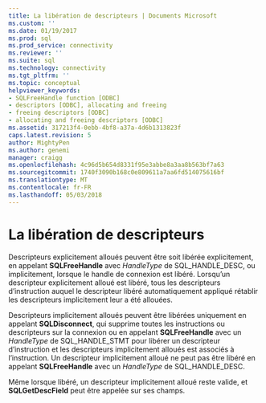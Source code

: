 ```yaml
---
title: La libération de descripteurs | Documents Microsoft
ms.custom: ''
ms.date: 01/19/2017
ms.prod: sql
ms.prod_service: connectivity
ms.reviewer: ''
ms.suite: sql
ms.technology: connectivity
ms.tgt_pltfrm: ''
ms.topic: conceptual
helpviewer_keywords:
- SQLFreeHandle function [ODBC]
- descriptors [ODBC], allocating and freeing
- freeing descriptors [ODBC]
- allocating and freeing descriptors [ODBC]
ms.assetid: 317213f4-0ebb-4bf8-a37a-4d6b1313823f
caps.latest.revision: 5
author: MightyPen
ms.author: genemi
manager: craigg
ms.openlocfilehash: 4c96d5b654d8331f95e3abbe8a3aa8b563bf7a63
ms.sourcegitcommit: 1740f3090b168c0e809611a7aa6fd514075616bf
ms.translationtype: MT
ms.contentlocale: fr-FR
ms.lasthandoff: 05/03/2018
---
```

# <a name="freeing-descriptors"></a>La libération de descripteurs
Descripteurs explicitement alloués peuvent être soit libérée explicitement, en appelant **SQLFreeHandle** avec *HandleType* de SQL_HANDLE_DESC, ou implicitement, lorsque le handle de connexion est libéré. Lorsqu’un descripteur explicitement alloué est libéré, tous les descripteurs d’instruction auquel le descripteur libéré automatiquement appliqué rétablir les descripteurs implicitement leur a été allouées.  
  
 Descripteurs implicitement alloués peuvent être libérées uniquement en appelant **SQLDisconnect**, qui supprime toutes les instructions ou descripteurs sur la connexion ou en appelant **SQLFreeHandle** avec un *HandleType* de SQL_HANDLE_STMT pour libérer un descripteur d’instruction et les descripteurs implicitement alloués est associés à l’instruction. Un descripteur implicitement alloué ne peut pas être libéré en appelant **SQLFreeHandle** avec un *HandleType* de SQL_HANDLE_DESC.  
  
 Même lorsque libéré, un descripteur implicitement alloué reste valide, et **SQLGetDescField** peut être appelée sur ses champs.
